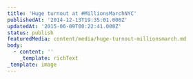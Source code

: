 ```yaml
---
title: 'Huge turnout at #MillionsMarchNYC'
publishedAt: '2014-12-13T19:35:01.000Z'
updatedAt: '2015-06-09T00:22:41.000Z'
status: publish
featuredMedia: content/media/huge-turnout-millionsmarch.md
body:
  - content: ''
    _template: richText
_template: image
---
```


